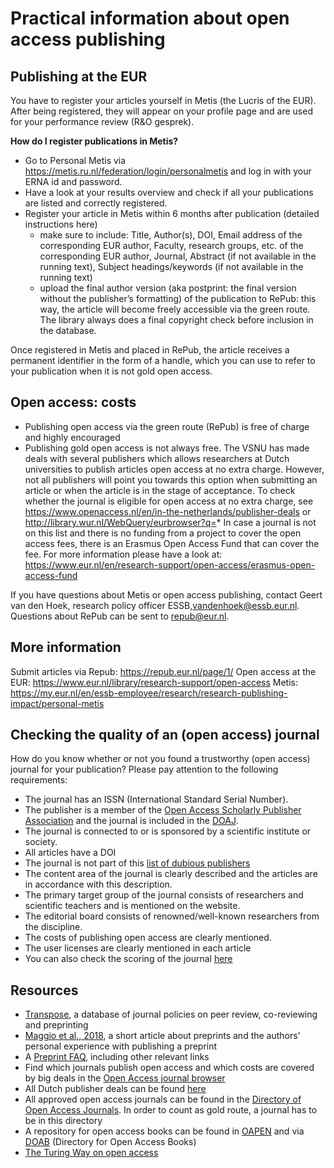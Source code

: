 # Practical information about open access publishing

## Publishing at the EUR
You have to register your articles yourself in Metis (the Lucris of the EUR). After being registered, they will appear on your profile page and are used for your performance review (R&O gesprek). 

**How do I register publications in Metis?**

- Go to Personal Metis via https://metis.ru.nl/federation/login/personalmetis and log in with your ERNA id and password.
- Have a look at your results overview and check if all your publications are listed and correctly registered.
- Register your article in Metis within 6 months after publication (detailed instructions here)
  - make sure to include: Title, Author(s), DOI, Email address of the corresponding EUR author, Faculty, research groups, etc. of the corresponding EUR author, Journal, Abstract (if not available in the running text), Subject headings/keywords (if not available in the running text)
  - upload the final author version (aka postprint: the final version without the publisher’s formatting) of the publication to RePub: this way, the article will become freely accessible via the green route. The library always does a final copyright check before inclusion in the database.

Once registered in Metis and placed in RePub, the article receives a permanent identifier in the form of a handle, which you can use to refer to your publication when it is not gold open access.

## Open access: costs

- Publishing open access via the green route (RePub) is free of charge and highly encouraged
- Publishing gold open access is not always free. The VSNU has made deals with several publishers which allows researchers at Dutch universities to publish articles open access at no extra charge. However, not all publishers will point you towards this option when submitting an article or when the article is in the stage of acceptance. To check whether the journal is eligible for open access at no extra charge, see https://www.openaccess.nl/en/in-the-netherlands/publisher-deals or http://library.wur.nl/WebQuery/eurbrowser?q=* 
In case a journal is not on this list and there is no funding from a project to cover the open access fees, there is an Erasmus Open Access Fund that can cover the fee. For more information please have a look at: https://www.eur.nl/en/research-support/open-access/erasmus-open-access-fund

If you have questions about Metis or open access publishing, contact Geert van den Hoek, research policy officer ESSB,vandenhoek@essb.eur.nl. Questions about RePub can be sent to repub@eur.nl. 

## More information

Submit articles via Repub: https://repub.eur.nl/page/1/
Open access at the EUR: https://www.eur.nl/library/research-support/open-access
Metis: https://my.eur.nl/en/essb-employee/research/research-publishing-impact/personal-metis



## Checking the quality of an (open access) journal

How do you know whether or not you found a trustworthy (open access) journal for your publication? Please pay attention to the following requirements:

- The journal has an ISSN (International Standard Serial Number).
- The publisher is a member of the [Open Access Scholarly Publisher Association](https://oaspa.org/) and the journal is included in the [DOAJ](https://doaj.org/).
- The journal is connected to or is sponsored by a scientific institute or society.
- All articles have a DOI
- The journal is not part of this [list of dubious publishers](https://web.archive.org/web/20170112125427/https://scholarlyoa.com/publishers/)
- The content area of the journal is clearly described and the articles are in accordance with this description.
- The primary target group of the journal consists of researchers and scientific teachers and is mentioned on the website.
- The editorial board consists of renowned/well-known researchers from the discipline.
- The costs of publishing open access are clearly mentioned.
- The user licenses are clearly mentioned in each article
- You can also check the scoring of the journal [here](http://www.qoam.eu/journals)

## Resources
-	[Transpose](https://transpose-publishing.github.io/#/), a database of journal policies on peer review, co-reviewing and preprinting
-	[Maggio et al., 2018](https://doi.org/10.1007/s40037-018-0451-8), a short article about preprints and the authors’ personal experience with publishing a preprint
-	A [Preprint FAQ](https://help.osf.io/hc/en-us/articles/360019930493-Preprint-FAQs), including other relevant links
- Find which journals publish open access and which costs are covered by big deals in the [Open Access journal browser](http://library.wur.nl/WebQuery/jbrowser?q=*)
- All Dutch publisher deals can be found [here](https://www.openaccess.nl/en/in-the-netherlands/publisher-deals)
- All approved open access journals can be found in the [Directory of Open Access Journals](https://doaj.org/). In order to count as gold route, a journal has to be in this directory
- A repository for open access books can be found in [OAPEN](http://oapen.org/home) and via [DOAB](https://www.doabooks.org/doab?uiLanguage=en) (Directory for Open Access Books)
- [The Turing Way on open access](https://the-turing-way.netlify.com/open_research/04/openaccess.html)
